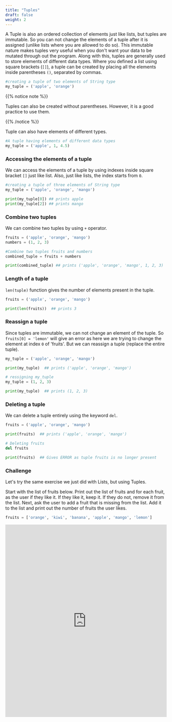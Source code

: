 ```yaml
---
title: "Tuples"
draft: false
weight: 2
---
```


A Tuple is also an ordered collection of elements just like lists, but tuples are immutable. So you can not change the elements of a tuple after it is assigned (unlike lists where you are allowed to do so). This immutable nature makes tuples very useful when you don't want your data to be mutated through out the program. Along with this, tuples are generally used to store elements of different data types. Where you defined a list using square brackets (`[]`), a tuple can be created by placing all the elements inside parentheses `()`, separated by commas. 

```python
#creating a tuple of two elements of String type 
my_tuple = ('apple', 'orange')
```

{{% notice note %}}

Tuples can also be created without parentheses. However, it is a good practice to use them.

{{% /notice %}}

Tuple can also have elements of different types.

```python
#A tuple having elements of different data types
my_tuple = ('apple', 1, 4.5)
```

### Accessing the elements of a tuple

We can access the elements of a tuple by using indexes inside square bracket `[]` just like list. Also, just like lists, the index starts from `0`. 

```python
#creating a tuple of three elements of String type 
my_tuple = ('apple', 'orange', 'mango')

print(my_tuple[0]) ## prints apple
print(my_tuple[2]) ## prints mango
```

### Combine two tuples

We can combine two tuples by using `+` operator.

```python
fruits = ('apple', 'orange', 'mango')
numbers = (1, 2, 3)

#Combine two tuples fruits and numbers
combined_tuple = fruits + numbers

print(combined_tuple) ## prints ('apple', 'orange', 'mango', 1, 2, 3)
```

### Length of a tuple

`len(tuple)` function gives the number of elements present in the tuple.

```python
fruits = ('apple', 'orange', 'mango')

print(len(fruits))  ## prints 3
```

### Reassign a tuple

Since tuples are immutable, we can not change an element of the tuple. So `fruits[0] = 'lemon'` will give an error as here we are trying to change the element at index `0` of 'fruits'.
But we can reassign a tuple (replace the entire tuple).

```python
my_tuple = ('apple', 'orange', 'mango')

print(my_tuple)  ## prints ('apple', 'orange', 'mango')

# ressigning my_tuple
my_tuple = (1, 2, 3) 

print(my_tuple)  ## prints (1, 2, 3)
```

### Deleting a tuple

We can delete a tuple entirely using the keyword `del`.


```python
fruits = ('apple', 'orange', 'mango')

print(fruits)  ## prints ('apple', 'orange', 'mango')

# Deleting fruits
del fruits 

print(fruits)  ## Gives ERROR as tuple fruits is no longer present 
```

### Challenge
Let's try the same exercise we just did with Lists, but using Tuples.  

Start with the list of fruits below. Print out the list of fruits and for each fruit, as the user if they like it. If they like it, keep it. If they do not, remove it from the list. Next, ask the user to add a fruit that is missing from the list. Add it to the list and print out the number of fruits the user likes.

```python
fruits = ['orange', 'kiwi', 'banana', 'apple', 'mango', 'lemon']
```

<iframe src="https://trinket.io/embed/python/b238d85d0d" width="100%" height="600" frameborder="0" marginwidth="0" marginheight="0" allowfullscreen></iframe>